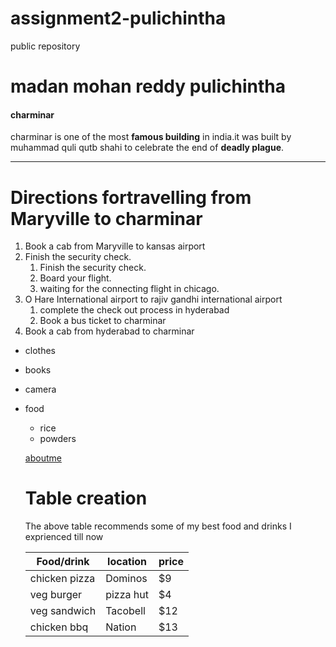 # assignment2-pulichintha
public repository

# madan mohan reddy pulichintha

#### charminar

charminar is one of the most **famous building** in india.it was built by muhammad quli qutb shahi to celebrate the end of **deadly plague**.

---

# Directions fortravelling from Maryville to charminar
1. Book a cab from Maryville to kansas airport
2. Finish the security check.
   1. Finish the security check.
   2. Board your flight.
   3. waiting for the connecting flight in chicago.
3. O Hare International airport to rajiv gandhi international airport
   1. complete the check out process in hyderabad
   2. Book a bus ticket to charminar
4. Book a cab from hyderabad to charminar

* clothes
* books
* camera
* food
  * rice
  * powders

  [aboutme](AboutMe.md)

  # Table creation
  The above table recommends some of my best food and drinks I exprienced till now

  |    Food/drink      |    location          |  price  |
  |    -----           |    -----             |  -----  |
  |    chicken pizza   |  Dominos             |  $9     |
  |    veg burger      |  pizza hut           |  $4     |
  |    veg sandwich    |  Tacobell            |  $12    |
  |    chicken bbq     |  Nation              |  $13    |

     